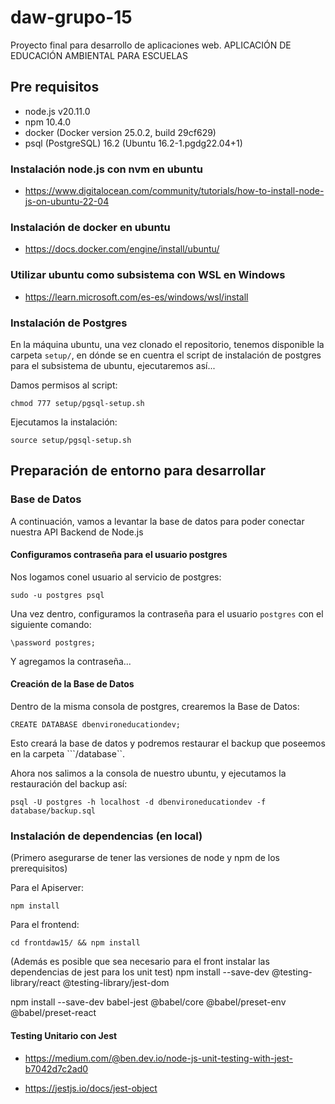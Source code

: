 # daw-grupo-15

Proyecto final para desarrollo de aplicaciones web. APLICACIÓN DE EDUCACIÓN AMBIENTAL PARA ESCUELAS

## Pre requisitos

- node.js v20.11.0
- npm 10.4.0
- docker (Docker version 25.0.2, build 29cf629)
- psql (PostgreSQL) 16.2 (Ubuntu 16.2-1.pgdg22.04+1)

### Instalación node.js con nvm en ubuntu

- https://www.digitalocean.com/community/tutorials/how-to-install-node-js-on-ubuntu-22-04

### Instalación de docker en ubuntu

- https://docs.docker.com/engine/install/ubuntu/

### Utilizar ubuntu como subsistema con WSL en Windows

- https://learn.microsoft.com/es-es/windows/wsl/install

### Instalación de Postgres

En la máquina ubuntu, una vez clonado el repositorio, tenemos disponible la carpeta ```setup/```, en dónde se en cuentra el script de instalación de postgres para el subsistema de ubuntu, ejecutaremos así...

Damos permisos al script:
```shell
chmod 777 setup/pgsql-setup.sh
```

Ejecutamos la instalación:
```shell
source setup/pgsql-setup.sh
```

## Preparación de entorno para desarrollar

### Base de Datos

A continuación, vamos a levantar la base de datos para poder conectar nuestra API Backend de Node.js

#### Configuramos contraseña para el usuario postgres

Nos logamos conel usuario al servicio de postgres:
```shell
sudo -u postgres psql
```

Una vez dentro, configuramos la contraseña para el usuario ```postgres``` con el siguiente comando:
```shell
\password postgres;
```
Y agregamos la contraseña...

#### Creación de la Base de Datos

Dentro de la misma consola de postgres, crearemos la Base de Datos:
```shell
CREATE DATABASE dbenvironeducationdev;
```

Esto creará la base de datos y podremos restaurar el backup que poseemos en la carpeta ```/database``.

Ahora nos salimos a la consola de nuestro ubuntu, y ejecutamos la restauración del backup así:
```shell
psql -U postgres -h localhost -d dbenvironeducationdev -f database/backup.sql

```

### Instalación de dependencias (en local)

(Primero asegurarse de tener las versiones de node y npm de los prerequisitos)

Para el Apiserver:
```shell
npm install
```

Para el frontend:
```shell
cd frontdaw15/ && npm install
```

(Además es posible que sea necesario para el front instalar las dependencias de jest para los unit test)
npm install --save-dev @testing-library/react @testing-library/jest-dom

npm install --save-dev babel-jest @babel/core @babel/preset-env @babel/preset-react

#### Testing Unitario con Jest
- https://medium.com/@ben.dev.io/node-js-unit-testing-with-jest-b7042d7c2ad0

- https://jestjs.io/docs/jest-object
